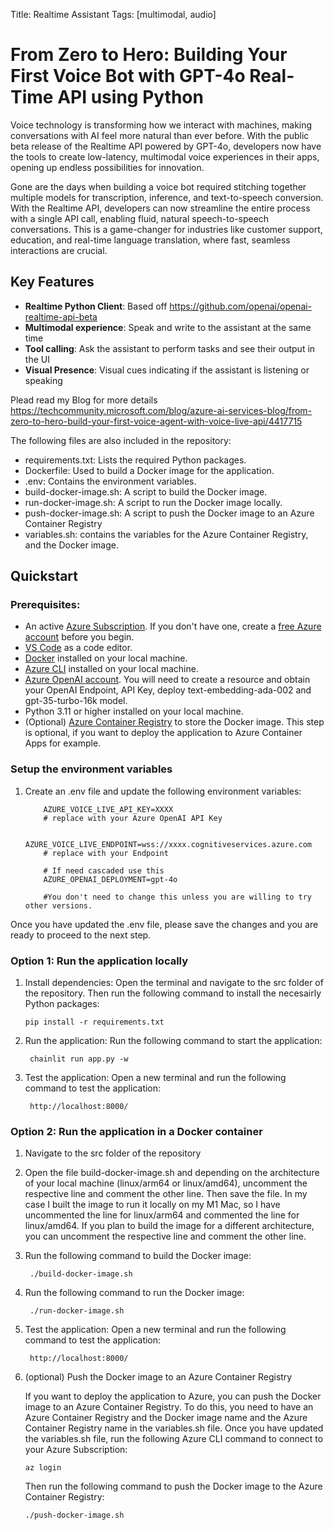 Title: Realtime Assistant
Tags: [multimodal, audio]

# From Zero to Hero: Building Your First Voice Bot with GPT-4o Real-Time API using Python

Voice technology is transforming how we interact with machines, making conversations with AI feel more natural than ever before. With the public beta release of the Realtime API powered by GPT-4o, developers now have the tools to create low-latency, multimodal voice experiences in their apps, opening up endless possibilities for innovation.

Gone are the days when building a voice bot required stitching together multiple models for transcription, inference, and text-to-speech conversion. With the Realtime API, developers can now streamline the entire process with a single API call, enabling fluid, natural speech-to-speech conversations. This is a game-changer for industries like customer support, education, and real-time language translation, where fast, seamless interactions are crucial.

## Key Features

- **Realtime Python Client**: Based off https://github.com/openai/openai-realtime-api-beta
- **Multimodal experience**: Speak and write to the assistant at the same time
- **Tool calling**: Ask the assistant to perform tasks and see their output in the UI
- **Visual Presence**: Visual cues indicating if the assistant is listening or speaking

Plead read my Blog for more details https://techcommunity.microsoft.com/blog/azure-ai-services-blog/from-zero-to-hero-build-your-first-voice-agent-with-voice-live-api/4417715


The following files are also included in the repository:
- requirements.txt: Lists the required Python packages.
- Dockerfile: Used to build a Docker image for the application.
- .env: Contains the environment variables.
- build-docker-image.sh: A script to build the Docker image.
- run-docker-image.sh: A script to run the Docker image locally.
- push-docker-image.sh: A script to push the Docker image to an Azure Container Registry
- variables.sh: contains the variables for the Azure Container Registry, and the Docker image.

## Quickstart

### Prerequisites:
- An active [Azure Subscription](https://learn.microsoft.com/en-us/azure/guides/developer/azure-developer-guide#understanding-accounts-subscriptions-and-billing). If you don't have one, create a [free Azure account](https://azure.microsoft.com/en-gb/free/) before you begin.
- [VS Code](https://code.visualstudio.com/) as a code editor.
- [Docker](https://www.docker.com/) installed on your local machine.
- [Azure CLI](https://docs.microsoft.com/en-us/cli/azure/install-azure-cli) installed on your local machine.
- [Azure OpenAI account](https://azure.microsoft.com/en-us/services/cognitive-services/openai/). You will need to create a resource and obtain your OpenAI Endpoint, API Key, deploy text-embedding-ada-002 and gpt-35-turbo-16k model.
- Python 3.11 or higher installed on your local machine.
- (Optional) [Azure Container Registry](https://docs.microsoft.com/en-us/azure/container-registry/) to store the Docker image. This step is optional, if you want to deploy the application to Azure Container Apps for example.

### Setup the environment variables

1. Create an .env file and update the following environment variables:

    ```
        AZURE_VOICE_LIVE_API_KEY=XXXX
        # replace with your Azure OpenAI API Key

        AZURE_VOICE_LIVE_ENDPOINT=wss://xxxx.cognitiveservices.azure.com
        # replace with your Endpoint

        # If need cascaded use this
        AZURE_OPENAI_DEPLOYMENT=gpt-4o
        
        #You don't need to change this unless you are willing to try other versions.
    ```

Once you have updated the .env file, please save the changes and you are ready to proceed to the next step.

### Option 1: Run the application locally

1. Install dependencies: 
Open the terminal and navigate to the src folder of the repository. Then run the following command to install the necesairly Python packages:

    ```pip
    pip install -r requirements.txt
    ```

2. Run the application: Run the following command to start the application:

    ```chainlit
     chainlit run app.py -w
    ```
3. Test the application: Open a new terminal and run the following command to test the application:

    ```chainlit
     http://localhost:8000/
    ```

### Option 2: Run the application in a Docker container

1. Navigate to the src folder of the repository

2. Open the file build-docker-image.sh and depending on the architecture of your local machine (linux/arm64 or linux/amd64), uncomment the respective line and comment the other line. Then save the file. In my case I built the image to run it locally on my M1 Mac, so I have uncommented the line for linux/arm64 and commented the line for linux/amd64. If you plan to build the image for a different architecture, you can uncomment the respective line and comment the other line.

3. Run the following command to build the Docker image:

    ```build-docker-image
     ./build-docker-image.sh
    ```
4. Run the following command to run the Docker image:

    ```run-docker-image
     ./run-docker-image.sh
    ```
5. Test the application: Open a new terminal and run the following command to test the application:

    ```chainlit
     http://localhost:8000/
    ```

6. (optional) Push the Docker image to an Azure Container Registry

    If you want to deploy the application to Azure, you can push the Docker image to an Azure Container Registry. To do this, you need to have an Azure Container Registry and the Docker image name and the Azure Container Registry name in the variables.sh file. Once you have updated the variables.sh file, run the following Azure CLI command to connect to your Azure Subscription:
    
    ```azure
    az login
    ```

    Then run the following command to push the Docker image to the Azure Container Registry:

    ```push-docker-image
    ./push-docker-image.sh
    ```
